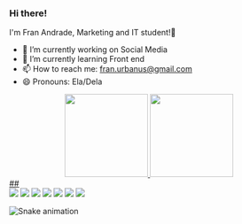 ### Hi there!
I'm Fran Andrade, Marketing and IT student!👋


- 🔭 I’m currently working on Social Media
- 🌱 I’m currently learning Front end 
- 📫 How to reach me: fran.urbanus@gmail.com
- 😄 Pronouns: Ela/Dela

<div align="center">
  <a href="https://github.com/Fra-Andrade">
  <img height="150em" src="https://github-readme-stats.vercel.app/api?username=Fran-Andrade&show_icons=true&theme=dracula&include_all_commits=true&count_private=true"/>
  <img height="150em" src="https://github-readme-stats.vercel.app/api/top-langs/?username=Fran-Andrade&layout=compact&langs_count=7&theme=dracula"/>
</div>
##
<div> 
  <a href="https://www.youtube.com/channel/UCnUMy5PSzL-u9xUf4PD0Pzw" target="_blank"><img src="https://img.shields.io/badge/YouTube-FF0000?style=for-the-badge&logo=youtube&logoColor=white" target="_blank"></a>
  <a href="https://www.instagram.com/sou_eu_fran/" target="_blank"><img src="https://img.shields.io/badge/-Instagram-%23E4405F?style=for-the-badge&logo=instagram&logoColor=white" target="_blank"></a>
 	<a href="https://www.twitch.tv/soueufran" target="_blank"><img src="https://img.shields.io/badge/Twitch-9146FF?style=for-the-badge&logo=twitch&logoColor=white" target="_blank"></a>
 <a href="https://discord.gg/FranAndrade#1507" target="_blank"><img src="https://img.shields.io/badge/Discord-7289DA?style=for-the-badge&logo=discord&logoColor=white" target="_blank"></a> 
  <a href = "mailto:fran.urbanus@gmail.com"><img src="https://img.shields.io/badge/-Gmail-%23333?style=for-the-badge&logo=gmail&logoColor=white" target="_blank"></a>
  <a href="https://www.linkedin.com/in/franciely-andrade-2925a7119" target="_blank"><img src="https://img.shields.io/badge/-LinkedIn-%230077B5?style=for-the-badge&logo=linkedin&logoColor=white" target="_blank"></a> 
 <a href="[https://www.linkedin.com/in/franciely-andrade-2925a7119](https://twitter.com/FranAnd74095829)" target="_blank"><img src="https://img.shields.io/badge/Twitter-1DA1F2?style=for-the-badge&logo=twitter&logoColor=white" target="_blank"></a> 
 
   ![Snake animation](https://github.com/Fran-Andrade/Fran-Andrade/blob/output/github-contribution-grid-snake.svg)

</div>


